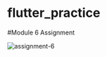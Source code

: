 # flutter_practice

#Module 6 Assignment 

![assignment-6](https://github.com/ahmedhossain29/flutter_practice/assets/34486902/e4dc8876-a22a-45f4-9f8a-c7bbdc2b5a6c)

